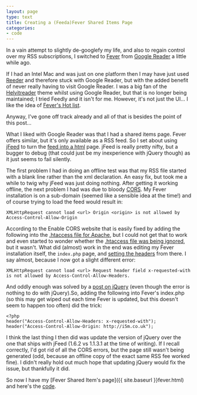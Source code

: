 ```yaml
---
layout: page
type: text
title: Creating a (Feeda)Fever Shared Items Page
categories: 
- code
---
```

In a vain attempt to slightly de-googlefy my life, and also to regain control over my RSS subscriptions, I switched to [Fever](http://feedafever.com/) from [Google Reader](http://reader.google.com/) a little while ago.

If I had an Intel Mac and was just on one platform then I may have just used [Reeder](http://reederapp.com/) and therefore stuck with Google Reader, but with the added benefit of never really having to visit Google Reader. I was a big fan of the [Helvitreader](http://helvetireader.com/) theme whilst using Google Reader, but that is no longer being maintained; I tried Feedly and it isn't for me. However, it's not just the UI... I like the idea of [Fever's Hot list](http://feedafever.com/#demo).

Anyway, I've gone off track already and all of that is besides the point of this post...

What I liked with Google Reader was that I had a shared items page. Fever offers similar, but it's only available as a RSS feed. So I set about using [jFeed](https://github.com/jfhovinne/jFeed) to turn the [feed into a html](https://github.com/jfhovinne/jFeed/blob/master/example.html) page. jFeed is really pretty nifty, but a bugger to debug (that could just be my inexperience with jQuery though) as it just seems to fail silently.

The first problem I had in doing an offline test was that my RSS file started with a blank line rather than the xml declaration. An easy fix, but took me a while to twig why jFeed was just doing nothing. After getting it working offline, the next problem I had was due to bloody [CORS](http://enable-cors.org/). My Fever installation is on a sub-domain (seemed like a sensible idea at the time!) and of course trying to load the feed would result in:

    XMLHttpRequest cannot load <url> Origin <origin> is not allowed by Access-Control-Allow-Origin

According to the Enable CORS website that is easily fixed by adding the following into the [.htaccess file for Apache](http://enable-cors.org/#how-apache), but I could not get that to work and even started to wonder whether the [.htaccess file was being ignored](http://jappler.com/blog/archive/2008/10/22/how-to-test-htaccess-files), but it wasn't. What did (almost) work in the end was editing my Fever installation itself, the `index.php` page, and [setting the headers](http://enable-cors.org/#how-php) from there. I say almost, because I now got a slight different error:

    XMLHttpRequest cannot load <url> Request header field x-requested-with is not allowed by Access-Control-Allow-Headers.

And oddly enough was solved by a [post on jQuery](https://forum.jquery.com/topic/jquery-1-5-latest-chrome-post-ajax-request-xmlhttprequest-cannot-load-url-request-header-field-x-requested-with-is-not-allowed-by-access-control-allow-headers) (even though the error is nothing to do with jQuery).So, adding the following into Fever's index.php (so this may get wiped out each time Fever is updated, but this doesn't seem to happen too often) did the trick:

    <?php
    header("Access-Control-Allow-Headers: x-requested-with");
    header("Access-Control-Allow-Origin: http://i5m.co.uk");

I think the last thing I then did was update the version of jQuery over the one that ships with jFeed (1.6.2 vs 1.1.3.1 at the time of writing). If I recall correctly, I'd got rid of all the CORS errors, but the page still wasn't being generated (odd, because an offline copy of the exact same RSS fee worked fine). I didn't really hold out much hope that updating jQuery would fix the issue, but thankfully it did.

So now I have my [Fever Shared Item's page]({{ site.baseurl }}fever.html) and here's the [code](https://github.com/atomicules/atomicules.github.com/blob/ef3d7f7337cd4ad580c21ba45632c1d70b999d7c/fever.html).
